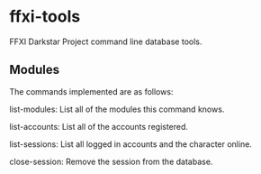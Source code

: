 # ffxi-tools

FFXI Darkstar Project command line database tools.

Modules
-------

The commands implemented are as follows:

list-modules: List all of the modules this command knows.

list-accounts: List all of the accounts registered.

list-sessions: List all logged in accounts and the character online.

close-session: Remove the session from the database.
